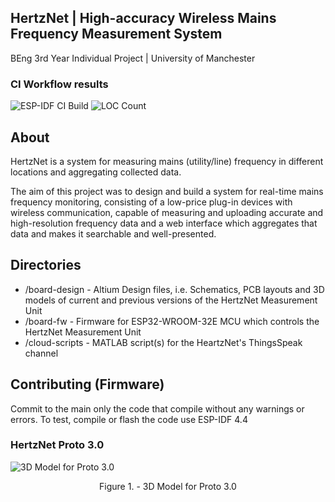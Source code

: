 ## HertzNet | High-accuracy Wireless Mains Frequency Measurement System
BEng 3rd Year Individual Project | University of Manchester

### CI Workflow results

![ESP-IDF CI Build](https://github.com/karol-design/HertzNet/actions/workflows/esp32_build.yml/badge.svg) ![LOC Count](https://github.com/karol-design/HertzNet/actions/workflows/loc_count.yml/badge.svg)

## About 
HertzNet is a system for measuring mains (utility/line) frequency in different locations and aggregating collected data.

The aim of this project was to design and build a system for real-time mains frequency monitoring,
consisting of a low-price plug-in devices with wireless communication, capable of measuring and
uploading accurate and high-resolution frequency data and a web interface which aggregates that
data and makes it searchable and well-presented. 

## Directories
- /board-design - Altium Design files, i.e. Schematics, PCB layouts and 3D models of current and previous versions of the HertzNet Measurement Unit
- /board-fw - Firmware for ESP32-WROOM-32E MCU which controls the HertzNet Measurement Unit
- /cloud-scripts - MATLAB script(s) for the HeartzNet's ThingsSpeak channel

## Contributing (Firmware)
Commit to the main only the code that compile without any warnings or errors.
To test, compile or flash the code use ESP-IDF 4.4

### HertzNet Proto 3.0
![3D Model for Proto 3.0](https://i.ibb.co/phvMxHW/Proto3-0-3-D.png)
<center>Figure 1. - 3D Model for Proto 3.0</center>

